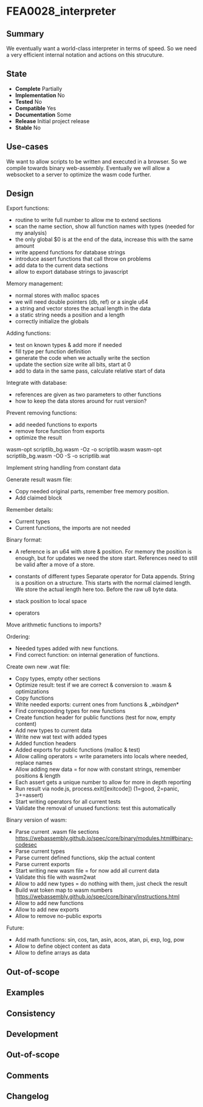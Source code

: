 FEA0028_interpreter
===================

Summary
-------
We eventually want a world-class interpreter in terms of speed.
So we need a very efficient internal notation and actions on this strucuture.

State
-----
- **Complete** Partially
- **Implementation** No
- **Tested** No
- **Compatible** Yes
- **Documentation** Some
- **Release** Initial project release
- **Stable** No

Use-cases
---------
We want to allow scripts to be written and executed in a browser.
So we compile towards binary web-assembly.
Eventually we will allow a websocket to a server to optimize the wasm code further.

Design
------
Export functions:
- routine to write full number to allow me to extend sections
- scan the name section, show all function names with types (needed for my analysis)
- the only global $0 is at the end of the data, increase this with the same amount
- write append functions for database strings
- introduce assert functions that call throw on problems
- add data to the current data sections
- allow to export database strings to javascript

Memory management:
- normal stores with malloc spaces
- we will need double pointers (db, ref) or a single u64
- a string and vector stores the actual length in the data
- a static string needs a position and a length
- correctly initialize the globals

Adding functions:
- test on known types & add more if needed
- fill type per function definition
- generate the code when we actually write the section
- update the section size write all bits, start at 0
- add to data in the same pass, calculate relative start of data

Integrate with database:
- references are given as two parameters to other functions
- how to keep the data stores around for rust version?

Prevent removing functions:
- add needed functions to exports
- remove force function from exports
- optimize the result

wasm-opt scriptlib_bg.wasm -Oz -o scriptlib.wasm
wasm-opt scriptlib_bg.wasm -O0 -S -o scriptlib.wat

Implement string handling from constant data

Generate result wasm file:
- Copy needed original parts, remember free memory position.
- Add claimed block

Remember details:
- Current types
- Current functions, the imports are not needed

Binary format:
- A reference is an u64 with store & position.
    For memory the position is enough, but for updates we need the store start.
    References need to still be valid after a move of a store.
- constants of different types
    Separate operator for Data appends.
    String is a position on a structure. This starts with the normal claimed length.
    We store the actual length here too. Before the raw u8 byte data.

- stack position to local space
- operators

Move arithmetic functions to imports?

Ordering:
- Needed types added with new functions.
- Find correct function: on internal generation of functions.

Create own new .wat file:
- Copy types, empty other sections
- Optimize result: test if we are correct & conversion to .wasm & optimizations
- Copy functions
- Write needed exports: current ones from functions & __wbindgen_*
- Find corresponding types for new functions
- Create function header for public functions (test for now, empty content)
- Add new types to current data
- Write new wat text with added types
- Added function headers
- Added exports for public functions (malloc & test)
- Allow calling operators = write parameters into locals where needed, replace names
- Allow adding new data = for now with constant strings, remember positions & length
- Each assert gets a unique number to allow for more in depth reporting
- Run result via node.js, process.exit([exitcode]) (1=good, 2=panic, 3+=assert)
- Start writing operators for all current tests
- Validate the removal of unused functions: test this automatically

Binary version of wasm:
- Parse current .wasm file sections
  https://webassembly.github.io/spec/core/binary/modules.html#binary-codesec
- Parse current types
- Parse current defined functions, skip the actual content
- Parse current exports
- Start writing new wasm file = for now add all current data
- Validate this file with wasm2wat
- Allow to add new types = do nothing with them, just check the result
- Build wat token map to wasm numbers
  https://webassembly.github.io/spec/core/binary/instructions.html
- Allow to add new functions
- Allow to add new exports
- Allow to remove no-public exports

Future:
- Add math functions: sin, cos, tan, asin, acos, atan, pi, exp, log, pow
- Allow to define object content as data
- Allow to define arrays as data

Out-of-scope
------------

Examples
--------

Consistency
-----------

Development
-----------

Out-of-scope
------------

Comments
--------

Changelog
---------
